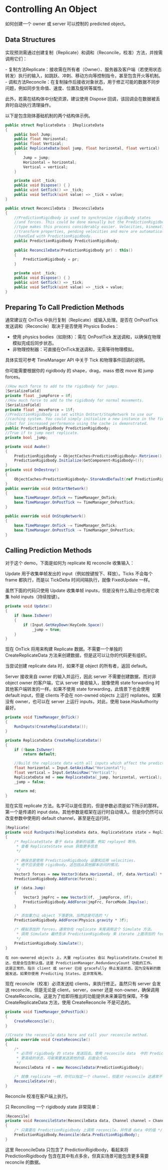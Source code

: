 # Controlling An Object

如何创建一个 owner 或 server 可以控制的 predicted object。

## Data Structures

实现预测需通过创建​​复制（Replicate）​​和​​调和（Reconcile，校准）​​方法，并按需调用它们：

​​- 复制方法​​ Replicate：接收需在所有者（Owner）、服务器及客户端（若使用状态转发）执行的输入，如跳跃、冲刺、移动方向等控制指令，甚至包含开火等机制。
​​- 调和方法​​ Reconcile：在复制操作后接收对象状态，用于修正可能的数据不同步问题，例如同步生命值、速度、位置及旋转等属性。

此外，若需在结构体中分配资源，建议使用 ​​Dispose 回调​​，该回调会在数据被丢弃时自动执行清理操作。

以下是包含刚体基础机制的两个结构体示例。

```C#
public struct ReplicateData : IReplicateData
{
    public bool Jump;
    public float Horizontal;
    public float Vertical;
    public ReplicateData(bool jump, float horizontal, float vertical) : this()
    {
        Jump = jump;
        Horizontal = horizontal;
        Vertical = vertical;
    }

    private uint _tick;
    public void Dispose() { }
    public uint GetTick() => _tick;
    public void SetTick(uint value) => _tick = value;
}

public struct ReconcileData : IReconcileData
{
    //PredictionRigidbody is used to synchronize rigidbody states
    //and forces. This could be done manually but the PredictionRigidbody
    //type makes this process considerably easier. Velocities, kinematic state,
    //transform properties, pending velocities and more are automatically
    //handled with PredictionRigidbody.
    public PredictionRigidbody PredictionRigidbody;
    
    public ReconcileData(PredictionRigidbody pr) : this()
    {
        PredictionRigidbody = pr;
    }

    private uint _tick;
    public void Dispose() { }
    public uint GetTick() => _tick;
    public void SetTick(uint value) => _tick = value;
}
```

## Preparing To Call Prediction Methods

通常建议在 OnTick 中执行复制（Replicate）或输入处理。是否在 OnPostTick 发送调和（Reconcile）取决于是否使用 Physics Bodies：  

- 使用 physics bodies（如刚体）：需在 OnPostTick 发送调和，以确保在物理模拟完成后同步状态。  
- 非物理控制器：可直接在OnTick发送调和，无需等待物理模拟。  

具体实现可参考 TimeManager API 中关于 Tick 和物理事件回调的说明。

你可能需要根据你的 rigidbody 的 shape，drag，mass 修改 move 和 jump forces。

```C#
//How much force to add to the rigidbody for jumps.
[SerializeField]
private float _jumpForce = 8f;
//How much force to add to the rigidbody for normal movements.
[SerializeField]
private float _moveForce = 15f;
//PredictionRigidbody is set within OnStart/StopNetwork to use our
//caching system. You could simply initialize a new instance in the field
//but for increased performance using the cache is demonstrated.
public PredictionRigidbody PredictionRigidbody;
//True if to jump next replicate.
private bool _jump;

private void Awake()
{
    PredictionRigidbody = ObjectCaches<PredictionRigidbody>.Retrieve();
    PredictionRigidbody.Initialize(GetComponent<Rigidbody>());
}
private void OnDestroy()
{
    ObjectCaches<PredictionRigidbody>.StoreAndDefault(ref PredictionRigidbody);
}
public override void OnStartNetwork()
{
    base.TimeManager.OnTick += TimeManager_OnTick;
    base.TimeManager.OnPostTick += TimeManager_OnPostTick;
}

public override void OnStopNetwork()
{
    base.TimeManager.OnTick -= TimeManager_OnTick;
    base.TimeManager.OnPostTick -= TimeManager_OnPostTick;
}
```

## Calling Prediction Methods

对于这个 demo，下面是如何为 replicate 和 reconcile 收集输入：

Update 用于收集单帧发出的 input（例如按键按下、释放）。Ticks 不会每个 frame 都执行，而是以 TickDelta 时间间隔执行，就像 FixedUpdate 一样。

虽然下面的代码只使用 Update 收集单帧 inputs，但是没有什么阻止你也用它收集 hold inputs（持续按键）。

```C#
private void Update()
{
    if (base.IsOwner)
    {
        if (Input.GetKeyDown(KeyCode.Space))
            _jump = true;
    }
}
```

现在 OnTick 将用来构建 Replicate 数据。不需要一个单独的 CreateReplicateData 方法来创建数据，但是这可以让你的代码更有组织。

当尝试创建 replicate data 时，如果不是 object 的所有者，返回 default。

Server 接收来自 owner 的输入并运行，因此 server 不需要创建数据，而对非 object owner 的客户端，它从 server 接收输入，就像使用 state forwarding 时其他客户端转发的一样。如果不使用 state forwarding，此情景下也会使用 default input，但是 clients 不会在 non-owned objects 上运行 repliates。如果没有 owner，也可以在 server 上运行 inputs，对此，使用 base.HasAuthority 最好。

```C#
private void TimeManager_OnTick()
{
    RunInputs(CreateReplicateData());
}

private ReplicateData CreateReplicateData()
{
    if (!base.IsOwner)
        return default;

    //Build the replicate data with all inputs which affect the prediction.
    float horizontal = Input.GetAxisRaw("Horizontal");
    float vertical = Input.GetAxisRaw("Vertical");
    ReplicateData md = new ReplicateData(_jump, horizontal, vertical);
    _jump = false;

    return md;
}
```

现在实现 replicate 方法。名字可以是任意的，但是参数必须是如下所示的那样。第一个是传递的 input data，其他参数是框架在运行时自动填入。但是你仍然可以改变参数中使用的 default channel，甚至是在运行时。

```C#
[Replicate]
private void RunInputs(ReplicateData data, ReplicateState state = ReplicateState.Invalid, Channel channel = Channel.Unreliable)
{
    /* ReplicateState 基于 data 是新的设置，例如 replayed 等待。
     * 查看 ReplicateState enum 获取更多信息
     */
    
    /* 确保总是使用 PredictionRigidbody 设置和应用 velocities，
     * 绝不应该使用 rigidbody。这包括从其他脚本访问的情况。
     */
    Vector3 forces = new Vector3(data.Horizontal, 0f, data.Vertical) * _moveRate;
    PredictionRigidbody.AddForce(forces);

    if (data.Jump)
    {
        Vector3 jmpFrc = new Vector3(0f, _jumpForce, 0f);
        PredictionRigidbody.AddForce(jmpFrc, ForceMode.Impulse);
    }

    /* 添加重力让 object 下落更快。当然这是可选的 */
    PredictionRigidbody.AddForce(Physics.gravity * 3f);

    /* 模拟添加的 forces。通常你在 replicate 末尾调用这个 Simulate 方法。
     * 调用 Simulate 最终告诉 PredictionRigidbody 来 iterate 上面添加的 forces。
     */
    PredictionRigidbody.Simulate();
}
```

```
在 non-ownered objects 上，大量 replicates 会以 ReplicateState.Created 到达，但是会包含默认值。这是 PredictionManager.RedundancyCount 功能的工作。
这是正常的，指示 client 或 server 已经 gracefully 停止发送状态，因为没有新的数据发送。如果你使用 Predicting States，这非常有用。
```

现在 reconcile（校准）必须发送给 clients，来执行修正。虽然只有 server 会发送 reconcile，但是无论是 client，server，owner 还是 non-owner，确保调用 CreateReconcile。这是为了给即将推出的功能提供未来兼容性保障。不像 CreateReplicateData 方法，使用 CreateReconcile 不是可选的。

```C#
private void TimeManager_OnPostTick()
{
    CreateReconcile();
}

//Create the reconcile data here and call your reconcile method.
public override void CreateReconcile()
{
    /*
     * 必须将 rigidbody 的 state 发送回去。使用 reconcile data  中的 PredictionRigidbody 字段可以很容易地实现。
     * 更高级的状态，可能需要发送其他的值，后面会介绍。
     */
    ReconcileData rd = new ReconcileData(PredictionRigidbody);

    /* 就像 replicate 一样，你可以指定一个 channel，但是对 reconcile 这通常不会 */
    ReconcileState(rd);
}
```

Reconcile 校准在客户端上执行。

只 Reconciling 一个 rigidbody state 非常简单：

```C#
[Reconcile]
private void ReconcileState(ReconcileData data, Channel channel = Channel.Unreliable)
{
    /* 只需要在 PredictionRigidbody 上调用 reconcile，并传递 data 中的值 */
    PredictionRigidbody.Reconcile(data.PredictionRigidbody);
}
```

这里 ReconcileData 只包含了 PredictionRigidbody，看起来将 PredictionRigidbody 包含在其中有点多余，但真实场景可能包含更多需要 reconcile 的数据。

